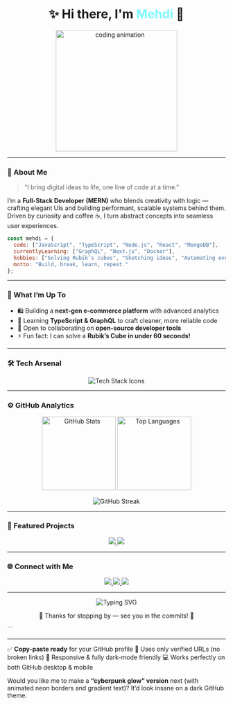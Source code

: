 
<h1 align="center">✨ Hi there, I'm <span style="color:#7DF9FF;">Mehdi</span> 👋</h1>

<p align="center">
  <img src="https://media2.giphy.com/media/v1.Y2lkPTc5MGI3NjExNjhmZzA5a3E5cTlnMm9hczA1NjZpNjh6cGZ6MHFycTZ3ZTVuZnkwcCZlcD12MV9pbnRlcm5hbF9naWZfYnlfaWQmY3Q9Zw/qgQUggAC3Pfv687qPC/giphy.gif" width="280" alt="coding animation" />
</p>

---

### 🧠 About Me  

> “I bring digital ideas to life, one line of code at a time.”

I’m a **Full-Stack Developer (MERN)** who blends creativity with logic — crafting elegant UIs and building performant, scalable systems behind them.  
Driven by curiosity and coffee ☕, I turn abstract concepts into seamless user experiences.

```js
const mehdi = {
  code: ["JavaScript", "TypeScript", "Node.js", "React", "MongoDB"],
  currentlyLearning: ["GraphQL", "Next.js", "Docker"],
  hobbies: ["Solving Rubik’s cubes", "Sketching ideas", "Automating everything"],
  motto: "Build, break, learn, repeat."
};
````

---

### 🚀 What I’m Up To

* 🛍 Building a **next-gen e-commerce platform** with advanced analytics
* 🧩 Learning **TypeScript & GraphQL** to craft cleaner, more reliable code
* 🤝 Open to collaborating on **open-source developer tools**
* ⚡ Fun fact: I can solve a **Rubik’s Cube in under 60 seconds!**

---

### 🛠️ Tech Arsenal

<p align="center">
  <img src="https://skillicons.dev/icons?i=javascript,typescript,react,nextjs,nodejs,express,mongodb,graphql,html,css,tailwind,git,vscode,figma&theme=dark&perline=7" alt="Tech Stack Icons" />
</p>

---

### ⚙️ GitHub Analytics

<p align="center">
  <img src="https://github-readme-stats.vercel.app/api?username=MedGit1000&show_icons=true&theme=tokyonight&hide_border=true&count_private=true" height="170" alt="GitHub Stats" />
  <img src="https://github-readme-stats.vercel.app/api/top-langs/?username=MedGit1000&layout=compact&theme=tokyonight&hide_border=true&langs_count=6" height="170" alt="Top Languages" />
</p>

<p align="center">
  <img src="https://github-readme-streak-stats.herokuapp.com/?user=MedGit1000&theme=tokyonight&hide_border=true" alt="GitHub Streak" />
</p>

---

### 🧩 Featured Projects

<p align="center">
  <a href="https://github.com/MedGit1000/Ecommerce-App" target="_blank">
    <img src="https://img.shields.io/badge/Ecommerce%20Platform-%2312100E.svg?&style=for-the-badge&logo=github&logoColor=white" />
  </a>
  <a href="https://github.com/MedGit1000/DevTools-Library" target="_blank">
    <img src="https://img.shields.io/badge/DevTools%20Library-%230A66C2.svg?&style=for-the-badge&logo=codepen&logoColor=white" />
  </a>
</p>

---

### 🌐 Connect with Me

<p align="center">
  <a href="https://github.com/MedGit1000" target="_blank">
    <img src="https://img.shields.io/badge/GitHub-181717?style=for-the-badge&logo=github&logoColor=white" />
  </a>
  <a href="https://www.linkedin.com/in/rezqi-mehdi/" target="_blank">
    <img src="https://img.shields.io/badge/LinkedIn-0A66C2?style=for-the-badge&logo=linkedin&logoColor=white" />
  </a>
  <a href="mailto:adamrezqi555@gmail.com">
    <img src="https://img.shields.io/badge/Email-D14836?style=for-the-badge&logo=gmail&logoColor=white" />
  </a>
</p>

---

<p align="center">
  <img src="https://readme-typing-svg.demolab.com?font=Fira+Code&pause=1000&width=435&lines=Turning+Ideas+into+Code+✨;Design.+Build.+Repeat.+💻;Clean+Code.+Big+Dreams.+🚀" alt="Typing SVG" />
</p>

<p align="center">💫 Thanks for stopping by — see you in the commits! 💫</p>
```

---

✅ **Copy-paste ready** for your GitHub profile
🎨 Uses only verified URLs (no broken links)
🧩 Responsive & fully dark-mode friendly
💻 Works perfectly on both GitHub desktop & mobile

Would you like me to make a **“cyberpunk glow” version** next (with animated neon borders and gradient text)? It’d look insane on a dark GitHub theme.
